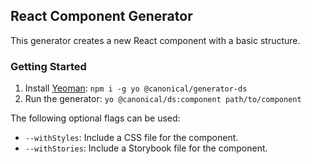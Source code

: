 ## React Component Generator

This generator creates a new React component with a basic structure.

### Getting Started
1. Install [Yeoman](https://yeoman.io/): `npm i -g yo @canonical/generator-ds`
2. Run the generator: `yo @canonical/ds:component path/to/component`

The following optional flags can be used:
- `--withStyles`: Include a CSS file for the component.
- `--withStories`: Include a Storybook file for the component.
